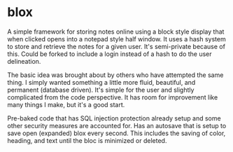 # blox
A simple framework for storing notes online using a block style display that when clicked opens into a notepad style half window. It uses a hash system to store and retrieve the notes for a given user. It's semi-private because of this. Could be forked to include a login instead of a hash to do the user delineation.

The basic idea was brought about by others who have attempted the same thing. I simply wanted something a little more fluid, beautiful, and permanent (database driven). It's simple for the user and slightly complicated from the code perspective. It has room for improvement like many things I make, but it's a good start. 

Pre-baked code that has SQL injection protection already setup and some other security measures are accounted for. Has an autosave that is setup to save open (expanded) blox every second. This includes the saving of color, heading, and text until the bloc is minimized or deleted.

